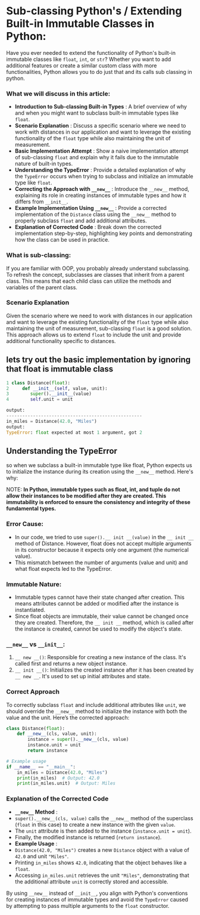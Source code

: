 # Sub-classing Python's / Extending Built-in Immutable Classes in Python:

Have you ever needed to extend the functionality of Python's built-in immutable classes like `float`, `int`, or `str`? Whether you want to add additional features or create a similar custom class with more functionalities, Python allows you to do just that and its calls sub classing in python.

### What we will discuss in this article:

* **Introduction to Sub-classing Built-in Types** : A brief overview of why and when you might want to subclass built-in immutable types like `float`.
* **Scenario Explanation** : Discuss a specific scenario where we need to work with distances in our application and want to leverage the existing functionality of the `float` type while also maintaining the unit of measurement.
* **Basic Implementation Attempt** : Show a naive implementation attempt of sub-classing `float` and explain why it fails due to the immutable nature of built-in types.
* **Understanding the TypeError** : Provide a detailed explanation of why the `TypeError` occurs when trying to subclass and initialize an immutable type like `float`.
* **Correcting the Approach with `__new__`** : Introduce the `__new__` method, explaining its role in creating instances of immutable types and how it differs from `__init__`.
* **Example Implementation Using `__new__`** : Provide a corrected implementation of the `Distance` class using the `__new__` method to properly subclass `float` and add additional attributes.
* **Explanation of Corrected Code** : Break down the corrected implementation step-by-step, highlighting key points and demonstrating how the class can be used in practice.

### What is sub-classing:

If you are familiar with OOP, you probably already understand subclassing. To refresh the concept, subclasses are classes that inherit from a parent class. This means that each child class can utilize the methods and variables of the parent class.

### **Scenario Explanation**

Given the scenario where we need to work with distances in our application and want to leverage the existing functionality of the `float` type while also maintaining the unit of measurement, sub-classing `float` is a good solution. This approach allows us to extend `float` to include the unit and provide additional functionality specific to distances.

## lets try out the basic implementation by ignoring that float is immutable class

```python
1 class Distance(float):
2     def __init__(self, value, unit):
3        super().__init__(value)
4        self.unit = unit

output:
---------------------------------------------------
in_miles = Distance(42.0, "Miles")
output:
TypeError: float expected at most 1 argument, got 2
```

## Understanding the TypeError

so when we subclass a built-in immutable type like float, Python expects us to initialize the instance during its creation using the `__new__` method. Here's why:

NOTE: **In Python, immutable types such as float, int, and tuple do not allow their instances to be modified after they are created. This immutability is enforced to ensure the consistency and integrity of these fundamental types.**

### Error Cause:

- In our code, we tried to use `super().__ init __(value)` in the `__ init __` method of Distance. However, float does not accept multiple arguments in its constructor because it expects only one argument (the numerical value).
- This mismatch between the number of arguments (value and unit) and what float expects led to the TypeError.

### Immutable Nature:

- Immutable types cannot have their state changed after creation. This means attributes cannot be added or modified after the instance is instantiated.
- Since float objects are immutable, their value cannot be changed once they are created. Therefore, the `__ init __` method, which is called after the instance is created, cannot be used to modify the object's state.

### `__new__` vs `__init__`:

1. `__ new __()`: Responsible for creating a new instance of the class. It's called first and returns a new object instance.
2. `__ init __()`: Initializes the created instance after it has been created by `__ new __`. It's used to set up initial attributes and state.

### Correct Approach

To correctly subclass `float` and include additional attributes like `unit`, we should override the `__new__` method to initialize the instance with both the value and the unit. Here’s the corrected approach:

```python
class Distance(float):
    def __new__(cls, value, unit):
        instance = super().__new__(cls, value)
        instance.unit = unit
        return instance

# Example usage
if __name__ == "__main__":
    in_miles = Distance(42.0, "Miles")
    print(in_miles)  # Output: 42.0
    print(in_miles.unit)  # Output: Miles

```

### Explanation of the Corrected Code

* **`__new__` Method** :
* `super().__new__(cls, value)` calls the `__new__` method of the superclass (`float` in this case) to create a new instance with the given `value`.
* The `unit` attribute is then added to the instance (`instance.unit = unit`).
* Finally, the modified instance is returned (`return instance`).
* **Example Usage** :
* `Distance(42.0, "Miles")` creates a new `Distance` object with a value of `42.0` and unit `"Miles"`.
* Printing `in_miles` shows `42.0`, indicating that the object behaves like a `float`.
* Accessing `in_miles.unit` retrieves the unit `"Miles"`, demonstrating that the additional attribute `unit` is correctly stored and accessible.

By using `__new__` instead of `__init__`, you align with Python's conventions for creating instances of immutable types and avoid the `TypeError` caused by attempting to pass multiple arguments to the `float` constructor.
